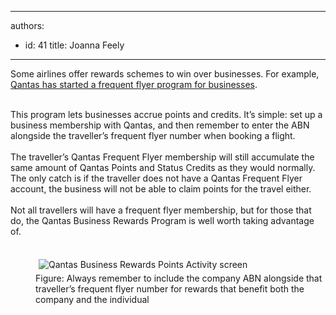 

---
authors:
  - id: 41
    title: Joanna Feely
---




<span class='intro'> ​Some airlines offer rewards schemes to win over businesses. For example, <a href="https&#58;//www.qantasbusinessrewards.com/">Qantas has started a frequent flyer program for businesses</a>.<div><br>This program lets businesses accrue points and credits. It’s simple&#58; set up a business membership with Qantas, and then remember to enter the ABN alongside the traveller’s frequent flyer number when booking a flight.&#160;</div><div><br>The traveller’s Qantas Frequent Flyer membership will still accumulate the same amount of Qantas Points and Status Credits as they would normally. The only catch is if the traveller does not have a Qantas Frequent Flyer account, the business will not be able to claim points for the travel either.<br></div><div><br>Not all travellers will have a frequent flyer membership, but for those that do, the Qantas&#160;Business Rewards Program is well worth taking advantage of. <br>​<br></div> </span>

<dd class="ssw15-rteElement-FigureNormal"><img src="/PublishingImages/qantas-business-rewards-points-activity.jpg" alt="Qantas Business Rewards Points Activity screen" style="margin&#58;5px;" /><br></dd><dd class="ssw15-rteElement-FigureNormal">Figure&#58; Always remember to include the company ABN alongside that traveller’s frequent flyer number for rewards that benefit both the company and the individual<br></dd><dd class="ssw15-rteElement-FigureNormal"> <br></dd>


